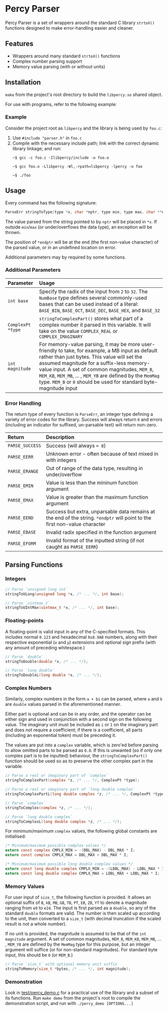 # Percy Parser

Percy Parser is a set of wrappers around the standard C library `strtoX()` functions designed to make error-handling easier and cleaner.

## Features
- Wrappers around many standard `strtoX()` functions
- Complex number parsing support
- Memory value parsing (with or without units)

## Installation
`make` from the project's root directory to build the `libpercy.so` shared object.

For use with programs, refer to the following example:

### Example
Consider the project root as `libpercy` and the library is being used by `foo.c`:

1. Use `#include "parser.h"` in `foo.c`
2. Compile with the necessary include path; link with the correct dynamic library linkage; and run:
    ```
    ~$ gcc -c foo.c -Ilibpercy/include -o foo.o

    ~$ gcc foo.o -Llibpercy -Wl,-rpath=libpercy -lpercy -o foo

    ~$ ./foo
    ```

## Usage
Every command has the following signature:

```C
ParseErr stringToType(type *x, char *nptr, type min, type max, char **endptr, /* additional parameters */);
```

The value parsed from the string pointed to by `nptr` will be placed in `*x`. If outside `min`/`max` (or under/overflows the data type), an exception will be thrown.

The position of `*endptr` will be at the end (the first non-value character) of the parsed value, or in an undefined location on error.

Additional parameters may by required by some functions.

### Additional Parameters

| Parameter         | Usage |
| :---------------- | :---- |
| `int base`        | Specify the radix of the input from `2` to `32`. The `NumBase` type defines several commonly-used bases that can be used instead of a literal: `BASE_BIN`, `BASE_OCT`, `BASE_DEC`, `BASE_HEX`, and `BASE_32` |
| `ComplexPt *type` | `stringToComplexPart()` stores what part of a complex number it parsed in this variable. It will take on the value `COMPLEX_REAL` or `COMPLEX_IMAGINARY` |
| `int magnitude`   | For memory-value parsing, it may be more user-friendly to take, for example, a MB input as default rather than just bytes. This value will set the assumed magnitude for a suffix-less memory-value input. A set of common magnitudes, `MEM_B`, `MEM_KB`, `MEM_MB`, ... , `MEM_YB` are defined by the `MemMag` type. `MEM_B` or `0` should be used for standard byte-magnitude input |

### Error Handling
The return type of every function is `ParseErr`, an integer type defining a variety of error codes for the library. Success will always return `0` and errors (including an indicator for suffixed, un-parsable text) will return non-zero.

| Return          | Description |
| :-------------- | :---------- |
| `PARSE_SUCCESS` | Success (will always `= 0`) |
| `PARSE_EERR`    | Unknown error - often because of text mixed in with integers |
| `PARSE_ERANGE`  | Out of range of the data type, resulting in under/overflow |
| `PARSE_EMIN`    | Value is less than the mininum function argument |
| `PARSE_EMAX`    | Value is greater than the maximum function argument |
| `PARSE_EEND`    | Success but extra, unparsable data remains at the end of the string. `*endptr` will point to the first non-value character |
| `PARSE_EBASE`   | Invalid radix specified in the function argument |
| `PARSE_EFORM`   | Invalid format of the inputted string (if not caught as `PARSE_EERR`) |

## Parsing Functions
### Integers

```C
// Parse `unsigned long int`
stringToULong(unsigned long *x, /* ... */, int base);

// Parse `uintmax_t`
stringToUIntMax(uintmax_t *x, /* ... */, int base);
```

### Floating-points
A floating-point is valid input in any of the C-specified formats. This includes normal `0.123` and hexadecimal `0x8.9AB` numbers, along with their respective exponential (`e` and `p`) extensions and optional sign prefix (with any amount of preceding whitespace.)

```C
// Parse `double`
stringToDouble(double *x, /* ... */);

// Parse `long double`
stringToDoubleL(long double *x, /* ... */);
```

### Complex Numbers
Similarly, complex numbers in the form `a + bi` can be parsed, where `a` and `b` are `double` values parsed in the aforementioned manner.

Either part is optional and can be in any order, and the operator can be either sign and used in conjunction with a second sign on the following value. The imaginary unit must be included as `i` or `I` on the imaginary part and does not require a coefficient; if there is a coefficient, all parts (including an exponential token) must be preceding it.

The values are put into a `complex` variable, which is zero'ed before parsing to allow omitted parts to be parsed as `0.0`. If this is unwanted (so if only one complex part is to be inputted) behaviour, the `stringToComplexPart()` function should be used so as to preserve the other complex part in the variable.

```C
// Parse a real or imaginary part of `complex`
stringToComplexPart(complex *z, /* ... */, ComplexPt *type);

// Parse a real or imaginary part of `long double complex`
stringToComplexPartL(long double complex *z, /* ... */, ComplexPt *type);

// Parse `complex`
stringToComplex(complex *z, /* ... */);

// Parse `long double complex`
stringToComplexL(long double complex *z, /* ... */);
```

For minimum/maximum `complex` values, the following global constants are initialised:

```C
/* Minimum/maximum possible complex values */
extern const complex CMPLX_MIN = -(DBL_MAX) - DBL_MAX * I;
extern const complex CMPLX_MAX = DBL_MAX + DBL_MAX * I;

/* Minimum/maximum possible long double complex values */
extern const long double complex CMPLX_MIN = -(LDBL_MAX) - LDBL_MAX * I;
extern const long double complex CMPLX_MAX = LDBL_MAX + LDBL_MAX * I;
```

### Memory Values
For user input of `size_t`, the following function is provided. It allows an optional suffix of `B`, `kB`, `MB`, `GB`, `TB`, `PT`, `EB`, `ZB`, `YT` to denote a magnitude ranging from `e0` to `e24`. The input is first parsed as a `double`, so any of the standard `double` formats are valid. The number is then scaled up according to the unit, then converted to a `size_t` (with decimal truncation if the scaled result is not a whole number).

If no unit is provided, the magnitude is assumed to be that of the `int magnitude` argument. A set of common magnitudes, `MEM_B`, `MEM_KB`, `MEM_MB`, ... , `MEM_YB` are defined by the `MemMag` type for this purpose, but an integer argument will suffice (or for non-standard magnitudes). For standard byte input, this should be `0` (or `MEM_B`.)

```C
// Parse `size_t` with optional memory unit suffix
stringToMemory(size_t *bytes, /* ... */, int magnitude);
```

### Demonstration
Look in [test/percy_demo.c](test/percy_demo.c) for a practical use of the library and a subset of its functions. Run `make demo` from the project's root to compile the demonstration script, and run with `./percy_demo [OPTIONS...]`